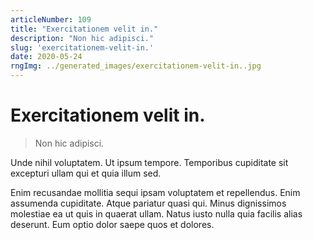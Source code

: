 ```yaml
---
articleNumber: 109
title: "Exercitationem velit in."
description: "Non hic adipisci."
slug: 'exercitationem-velit-in.'
date: 2020-05-24
rngImg: ../generated_images/exercitationem-velit-in..jpg
---
```


# Exercitationem velit in.

> Non hic adipisci.

Unde nihil voluptatem. Ut ipsum tempore. Temporibus cupiditate sit excepturi ullam qui et quia illum sed.
 Enim recusandae mollitia sequi ipsam voluptatem et repellendus. Enim assumenda cupiditate. Atque pariatur quasi qui. Minus dignissimos molestiae ea ut quis in quaerat ullam. Natus iusto nulla quia facilis alias deserunt. Eum optio dolor saepe quos et dolores.
